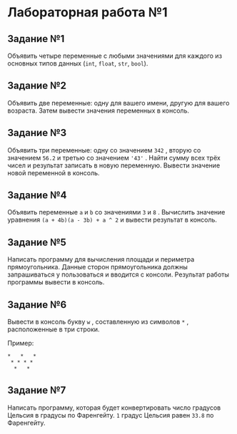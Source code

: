 # Лабораторная работа №1

## Задание №1

Объявить четыре переменные с любыми значениями для каждого из основных типов данных (`int`, `float`, `str`, `bool`).

## Задание №2

Объявить две переменные: одну для вашего имени, другую для вашего возраста. Затем вывести значения переменных в консоль.

## Задание №3

Объявить три переменные: одну со значением `342` , вторую со значением `56.2` и третью со значением `'43'` . Найти сумму всех трёх чисел и результат записать в новую переменную. Вывести значение новой переменной в консоль.

## Задание №4

Объявить переменные `a` и `b` со значениями `3` и `8` . Вычислить значение уравнения `(a + 4b)(a - 3b) + a ^ 2` и вывести результат в консоль.

## Задание №5

Написать программу для вычисления площади и периметра прямоугольника. Данные сторон прямоугольника должны запрашиваться у пользоваться и вводится с консоли. Результат работы программы вывести в консоль.

## Задание №6

Вывести в консоль букву `w` , составленную из символов `*` , расположенные в три строки.

Пример:

```
*   *   *
 * * * *
  *   *
```
## Задание №7

Написать программу, которая будет конвертировать число градусов Цельсия в градусы по Фаренгейту. `1` градус Цельсия равен `33.8` по Фаренгейту.
